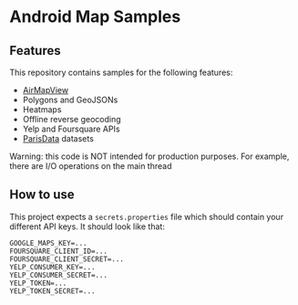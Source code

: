 # Android Map Samples

## Features

This repository contains samples for the following features:
* [AirMapView](https://github.com/airbnb/AirMapView)
* Polygons and GeoJSONs
* Heatmaps
* Offline reverse geocoding
* Yelp and Foursquare APIs
* [ParisData](http://opendata.paris.fr) datasets

Warning: this code is NOT intended for production purposes. For example, there are I/O operations on the main thread

## How to use

This project expects a `secrets.properties` file which should contain your different API keys.
It should look like that:

```properties
GOOGLE_MAPS_KEY=...
FOURSQUARE_CLIENT_ID=...
FOURSQUARE_CLIENT_SECRET=...
YELP_CONSUMER_KEY=...
YELP_CONSUMER_SECRET=...
YELP_TOKEN=...
YELP_TOKEN_SECRET=...
```


